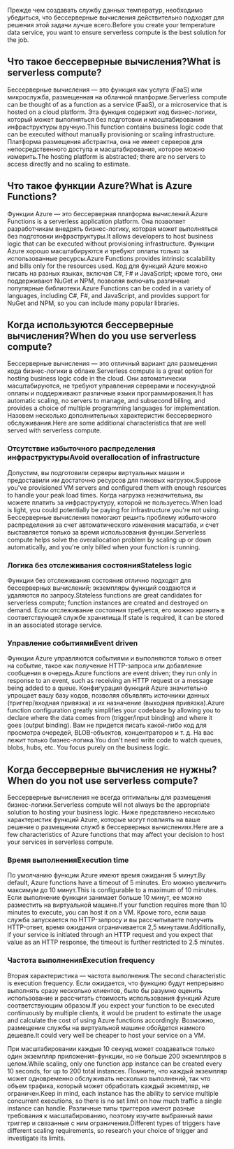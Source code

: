 <span data-ttu-id="65a6b-101">Прежде чем создавать службу данных температур, необходимо убедиться, что бессерверные вычисления действительно подходят для решения этой задачи лучше всего.</span><span class="sxs-lookup"><span data-stu-id="65a6b-101">Before you create your temperature data service, you want to ensure serverless compute is the best solution for the job.</span></span> 

## <a name="what-is-serverless-compute"></a><span data-ttu-id="65a6b-102">Что такое бессерверные вычисления?</span><span class="sxs-lookup"><span data-stu-id="65a6b-102">What is serverless compute?</span></span>
<span data-ttu-id="65a6b-103">Бессерверные вычисления — это функция как услуга (FaaS) или микрослужба, размещенная на облачной платформе.</span><span class="sxs-lookup"><span data-stu-id="65a6b-103">Serverless compute can be thought of as a function as a service (FaaS), or a microservice that is hosted on a cloud platform.</span></span> <span data-ttu-id="65a6b-104">Эта функция содержит код бизнес-логики, который может выполняться без подготовки и масштабирования инфраструктуры вручную.</span><span class="sxs-lookup"><span data-stu-id="65a6b-104">This function contains business logic code that can be executed without manually provisioning or scaling infrastructure.</span></span> <span data-ttu-id="65a6b-105">Платформа размещения абстрактна, она не имеет серверов для непосредственного доступа и масштабирования, которое можно измерить.</span><span class="sxs-lookup"><span data-stu-id="65a6b-105">The hosting platform is abstracted; there are no servers to access directly and no scaling to estimate.</span></span> 

## <a name="what-is-azure-functions"></a><span data-ttu-id="65a6b-106">Что такое функции Azure?</span><span class="sxs-lookup"><span data-stu-id="65a6b-106">What is Azure Functions?</span></span>
<span data-ttu-id="65a6b-107">Функции Azure — это бессерверная платформа вычислений.</span><span class="sxs-lookup"><span data-stu-id="65a6b-107">Azure Functions is a serverless application platform.</span></span> <span data-ttu-id="65a6b-108">Она позволяет разработчикам внедрять бизнес-логику, которая может выполняться без подготовки инфраструктуры.</span><span class="sxs-lookup"><span data-stu-id="65a6b-108">It allows developers to host business logic that can be executed without provisioning infrastructure.</span></span> <span data-ttu-id="65a6b-109">Функции Azure хорошо масштабируются и требуют оплаты только за использованные ресурсы.</span><span class="sxs-lookup"><span data-stu-id="65a6b-109">Azure Functions provides intrinsic scalability and bills only for the resources used.</span></span> <span data-ttu-id="65a6b-110">Код для функций Azure можно писать на разных языках, включая C#, F# и JavaScript; кроме того, они поддерживают NuGet и NPM, позволяя включать различные популярные библиотеки.</span><span class="sxs-lookup"><span data-stu-id="65a6b-110">Azure Functions can be coded in a variety of languages, including C#, F#, and JavaScript, and provides support for NuGet and NPM, so you can include many popular libraries.</span></span> 

## <a name="when-do-you-use-serverless-compute"></a><span data-ttu-id="65a6b-111">Когда используются бессерверные вычисления?</span><span class="sxs-lookup"><span data-stu-id="65a6b-111">When do you use serverless compute?</span></span>
<span data-ttu-id="65a6b-112">Бессерверные вычисления — это отличный вариант для размещения кода бизнес-логики в облаке.</span><span class="sxs-lookup"><span data-stu-id="65a6b-112">Serverless compute is a great option for hosting business logic code in the cloud.</span></span> <span data-ttu-id="65a6b-113">Они автоматически масштабируются, не требуют управления серверами и посекундной оплаты и поддерживают различные языки программирования.</span><span class="sxs-lookup"><span data-stu-id="65a6b-113">It has automatic scaling, no servers to manage, and subsecond billing, and provides a choice of multiple programming languages for implementation.</span></span> <span data-ttu-id="65a6b-114">Назовем несколько дополнительных характеристик бессерверного обслуживания.</span><span class="sxs-lookup"><span data-stu-id="65a6b-114">Here are some additional characteristics that are well served with serverless compute.</span></span>

### <a name="avoid-overallocation-of-infrastructure"></a><span data-ttu-id="65a6b-115">Отсутствие избыточного распределения инфраструктуры</span><span class="sxs-lookup"><span data-stu-id="65a6b-115">Avoid overallocation of infrastructure</span></span>
<span data-ttu-id="65a6b-116">Допустим, вы подготовили серверы виртуальных машин и предоставили им достаточно ресурсов для пиковых нагрузок.</span><span class="sxs-lookup"><span data-stu-id="65a6b-116">Suppose you've provisioned VM servers and configured them with enough resources to handle your peak load times.</span></span> <span data-ttu-id="65a6b-117">Когда нагрузка незначительна, вы можете платить за инфраструктуру, которой не пользуетесь.</span><span class="sxs-lookup"><span data-stu-id="65a6b-117">When load is light, you could potentially be paying for infrastructure you're not using.</span></span> <span data-ttu-id="65a6b-118">Бессерверные вычисления помогают решить проблему избыточного распределения за счет автоматического изменения масштаба, и счет выставляется только за время использования функции.</span><span class="sxs-lookup"><span data-stu-id="65a6b-118">Serverless compute helps solve the overallocation problem by scaling up or down automatically, and you're only billed when your function is running.</span></span>

### <a name="stateless-logic"></a><span data-ttu-id="65a6b-119">Логика без отслеживания состояния</span><span class="sxs-lookup"><span data-stu-id="65a6b-119">Stateless logic</span></span>
<span data-ttu-id="65a6b-120">Функции без отслеживания состояния отлично подходят для бессерверных вычислений; экземпляры функций создаются и удаляются по запросу.</span><span class="sxs-lookup"><span data-stu-id="65a6b-120">Stateless functions are great candidates for serverless compute; function instances are created and destroyed on demand.</span></span> <span data-ttu-id="65a6b-121">Если отслеживание состояния требуется, его можно хранить в соответствующей службе хранилища.</span><span class="sxs-lookup"><span data-stu-id="65a6b-121">If state is required, it can be stored in an associated storage service.</span></span>

### <a name="event-driven"></a><span data-ttu-id="65a6b-122">Управление событиями</span><span class="sxs-lookup"><span data-stu-id="65a6b-122">Event driven</span></span>
<span data-ttu-id="65a6b-123">Функции Azure управляются событиями и выполняются только в ответ на событие, такое как получение HTTP-запроса или добавление сообщения в очередь.</span><span class="sxs-lookup"><span data-stu-id="65a6b-123">Azure functions are event driven; they run only in response to an event, such as receiving an HTTP request or a message being added to a queue.</span></span> <span data-ttu-id="65a6b-124">Конфигурация функций Azure значительно упрощает вашу базу кодов, позволяя объявлять источники данных (триггер/входная привязка) и их назначение (выходная привязка).</span><span class="sxs-lookup"><span data-stu-id="65a6b-124">Azure function configuration greatly simplifies your codebase by allowing you to declare where the data comes from (trigger/input binding) and where it goes (output binding).</span></span> <span data-ttu-id="65a6b-125">Вам не придется писать какой-либо код для просмотра очередей, BLOB-объектов, концентраторов и т. д. На вас лежит только бизнес-логика.</span><span class="sxs-lookup"><span data-stu-id="65a6b-125">You don't need write code to watch queues, blobs, hubs, etc. You focus purely on the business logic.</span></span>

## <a name="when-do-you-not-use-serverless-compute"></a><span data-ttu-id="65a6b-126">Когда бессерверные вычисления не нужны?</span><span class="sxs-lookup"><span data-stu-id="65a6b-126">When do you not use serverless compute?</span></span>
<span data-ttu-id="65a6b-127">Бессерверные вычисления не всегда оптимальны для размещения бизнес-логики.</span><span class="sxs-lookup"><span data-stu-id="65a6b-127">Serverless compute will not always be the appropriate solution to hosting your business logic.</span></span> <span data-ttu-id="65a6b-128">Ниже представлено несколько характеристик функций Azure, которые могут повлиять на ваше решение о размещении служб в бессерверных вычислениях.</span><span class="sxs-lookup"><span data-stu-id="65a6b-128">Here are a few characteristics of Azure functions that may affect your decision to host your services in serverless compute.</span></span> 

### <a name="execution-time"></a><span data-ttu-id="65a6b-129">Время выполнения</span><span class="sxs-lookup"><span data-stu-id="65a6b-129">Execution time</span></span>
<span data-ttu-id="65a6b-130">По умолчанию функции Azure имеют время ожидания 5 минут.</span><span class="sxs-lookup"><span data-stu-id="65a6b-130">By default, Azure functions have a timeout of 5 minutes.</span></span> <span data-ttu-id="65a6b-131">Его можно увеличить максимум до 10 минут.</span><span class="sxs-lookup"><span data-stu-id="65a6b-131">This is configurable to a maximum of 10 minutes.</span></span> <span data-ttu-id="65a6b-132">Если выполнение функции занимает больше 10 минут, ее можно разместить на виртуальной машине.</span><span class="sxs-lookup"><span data-stu-id="65a6b-132">If your function requires more than 10 minutes to execute, you can host it on a VM.</span></span> <span data-ttu-id="65a6b-133">Кроме того, если ваша служба запускается по HTTP-запросу и вы рассчитываете получить HTTP-ответ, время ожидания ограничивается 2,5 минутами.</span><span class="sxs-lookup"><span data-stu-id="65a6b-133">Additionally, if your service is initiated through an HTTP request and you expect that value as an HTTP response, the timeout is further restricted to 2.5 minutes.</span></span>

### <a name="execution-frequency"></a><span data-ttu-id="65a6b-134">Частота выполнения</span><span class="sxs-lookup"><span data-stu-id="65a6b-134">Execution frequency</span></span>
<span data-ttu-id="65a6b-135">Вторая характеристика — частота выполнения.</span><span class="sxs-lookup"><span data-stu-id="65a6b-135">The second characteristic is execution frequency.</span></span> <span data-ttu-id="65a6b-136">Если ожидается, что функцию будут непрерывно выполнять сразу несколько клиентов, было бы разумно оценить использование и рассчитать стоимость использования функций Azure соответствующим образом.</span><span class="sxs-lookup"><span data-stu-id="65a6b-136">If you expect your function to be executed continuously by multiple clients, it would be prudent to estimate the usage and calculate the cost of using Azure functions accordingly.</span></span> <span data-ttu-id="65a6b-137">Возможно, размещение службы на виртуальной машине обойдется намного дешевле.</span><span class="sxs-lookup"><span data-stu-id="65a6b-137">It could very well be cheaper to host your service on a VM.</span></span>

<span data-ttu-id="65a6b-138">При масштабировании каждые 10 секунд может создаваться только один экземпляр приложения-функции, но не больше 200 экземпляров в целом.</span><span class="sxs-lookup"><span data-stu-id="65a6b-138">While scaling, only one function app instance can be created every 10 seconds, for up to 200 total instances.</span></span> <span data-ttu-id="65a6b-139">Помните, что каждый экземпляр может одновременно обслуживать несколько выполнений, так что объем трафика, который может обработать каждый экземпляр, не ограничен.</span><span class="sxs-lookup"><span data-stu-id="65a6b-139">Keep in mind, each instance has the ability to service multiple concurrent executions, so there is no set limit on how much traffic a single instance can handle.</span></span> <span data-ttu-id="65a6b-140">Различные типы триггеров имеют разные требования к масштабированию, поэтому изучите выбранный вами триггер и связанные с ним ограничения.</span><span class="sxs-lookup"><span data-stu-id="65a6b-140">Different types of triggers have different scaling requirements, so research your choice of trigger and investigate its limits.</span></span>
